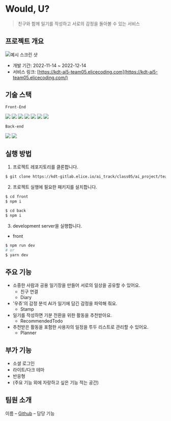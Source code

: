# Would, U?
> 친구와 함께 일기를 작성하고 서로의 감정을 돌아볼 수 있는 서비스

## 프로젝트 개요

![예시 스크린 샷](../header.png)

- 개발 기간: 2022-11-14 ~ 2022-12-14
- 서비스 링크: [https://kdt-ai5-team05.elicecoding.com](https://kdt-ai5-team05.elicecoding.com/)

## 기술 스택
`Front-End` 

<img src="https://img.shields.io/badge/Next.js-000000?style=flat-square&logo=Next.js&logoColor=white"/>
<img src="https://img.shields.io/badge/Typescript-3178C6?style=flat-square&logo=Typescript&logoColor=white"/>
<img src="https://img.shields.io/badge/ReactQuery-FF4154?style=flat-square&logo=ReactQuery&logoColor=white"/>
<img src="https://img.shields.io/badge/Recoil-black?style=flat-square&logo=Recoil&logoColor=white"/>
<img src="https://img.shields.io/badge/styledcomponents-DB7093?style=flat-square&logo=styled-components&logoColor=white"/>
<img src="https://img.shields.io/badge/Axios-5A29E4?style=flat-square&logo=Axios&logoColor=white"/>
<img src="https://img.shields.io/badge/ReactHookForm-EC5990?style=flat-square&logo=ReactHookForm&logoColor=white"/>


`Back-end`

<img src="https://img.shields.io/badge/Nest.js-E0234E?style=flat-square&logo=Nestjs&logoColor=white">
<img src="https://img.shields.io/badge/mysql-4479A1?style=flat-square&logo=mysql&logoColor=white">

## 실행 방법

1. 프로젝트 레포지토리를 클론합니다.

```sh
$ git clone https://kdt-gitlab.elice.io/ai_track/class05/ai_project/team05/team05.git
```

2. 프로젝트 실행에 필요한 패키지를 설치합니다.

```sh
$ cd front
$ npm i

$ cd back
$ npm i
```

3. development server을 실행합니다.
- front
```sh
$ npm run dev
# or
$ yarn dev
```

## 주요 기능

* 소중한 사람과 공용 일기장을 만들어 서로의 일상을 공유할 수 있어요.
    * 친구 연결
    * Diary
* '우쥬'의 감정 분석 AI가 일기에 담긴 감정을 파악해 줘요.
    * Stamp
* 일기를 작성하면 기분 전환을 위한 활동을 추천받아요.
    * RecommendedTodo
* 추천받은 활동을 포함한 사용자의 일정을 투두 리스트로 관리할 수 있어요.
    * Planner

## 부가 기능

* 소셜 로그인
* 라이트/다크 테마
* 반응형
* (주요 기능 외에 자랑하고 싶은 기능 적는 공간)

## 팀원 소개

이름 – [Github](https://twitter.com/dbader_org) – 담당 기능
